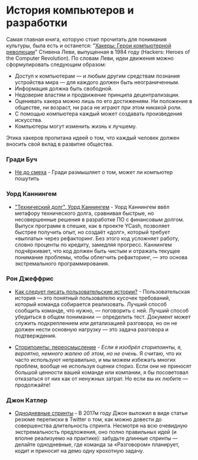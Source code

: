 # История компьютеров и разработки

Самая главная книга, которую стоит прочитать для понимания культуры, была есть и останется: "[Хакеры: Герои компьютерной революции](https://rus-linux.net/MyLDP/BOOKS/zip/hackers-heroes.pdf)" Стивена Леви, выпущенная в 1984 году (Hackers: Heroes of the Computer Revolution). По словам Леви, идеи движения можно сформулировать следующим образом:
* Доступ к компьютерам — и любым другим средствам познания устройства мира — для каждого должен быть неограниченным.
* Информация должна быть свободной.
* Недоверие властям и продвижение принципа децентрализации.
* Оценивать хакера можно лишь по его достижениям. Ни положение в обществе, ни возраст, ни раса не играют при этом никакой роли.
* С помощью компьютера каждый может создавать произведения искусства.
* Компьютеры могут изменить жизнь к лучшему.

Этика хакеров пропитана идеей о том, что каждый человек должен вносить свой вклад в развитие общества. 

### Гради Буч

* [Не до смеха](NoLaughingMatter.md) - Гради размышляет о том, может ли компьютер пошутить

### Уорд Каннингем

* ["Технический долг", Уорд Каннингем](Debt_Metaphor_explained_by_Ward_Cunningham.md) - Уорд Каннингем ввёл метафору технического долга, сравнивая быстрые, но несовершенные решения в разработке ПО с финансовым долгом. Выпуск программ в спешке, как в проекте YCash, позволяет быстрее получить опыт, но создаёт «долг», который требует «выплаты» через рефакторинг. Без этого код усложняет работу, словно проценты по кредиту, замедляя прогресс. Каннингем подчёркивает, что код должен быть чистым и отражать текущее понимание проблемы, чтобы облегчить рефакторинг, — это основа экстремального программирования.

### Рон Джеффрис

* [Как следует писать пользовательские истории?](How_should_user_stories_be_written.md) - Пользовательская история — это понятный пользователю кусочек требований, который команда собирается реализовать. Лучший способ сообщить команде, что нужно, — поговорить с ней. Лучший способ убедиться в общем понимании — определить тест. Документ может служить подкреплением или детализацией разговора, но он не должен нести основную нагрузку — это задача разговора и подтверждения.

* [Сторипоинты: переосмысление](Story_Points_Revisited.md) - _Если я изобрёл сторипоинты, я, вероятно, немного жалею об этом, но не очень_. Я считаю, что их часто используют неправильно, и мы можем избежать многих проблем, вообще не используя оценки сториз. Если они не приносят большой ценности вашей команде или компании, я бы посоветовал отказаться от них как от ненужных затрат. Но если вы их любите — продолжайте!

### Джон Катлер

* [Однодневные спринты](OneDaySprints.md) - В 2017м году Джон выложил в виде статьи резюме переписки в Twitter о том, как можно довести до совершенства длительность спринта. Несмотря на всю очевидную экстремальность предложения, оно полно правильных идей (и вполне реализуемо на практике): забудьте длинные спринты — делайте однодневные, где команда за «Разговором» планирует, кодит и приносит на демо одну крохотную задачу.
